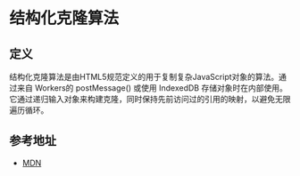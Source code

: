 # 结构化克隆算法

## 定义

结构化克隆算法是由HTML5规范定义的用于复制复杂JavaScript对象的算法。通过来自 Workers的 postMessage() 或使用 IndexedDB 存储对象时在内部使用。它通过递归输入对象来构建克隆，同时保持先前访问过的引用的映射，以避免无限遍历循环。

## 参考地址

- [MDN](https://developer.mozilla.org/zh-CN/docs/Web/Guide/API/DOM/The_structured_clone_algorithm)
